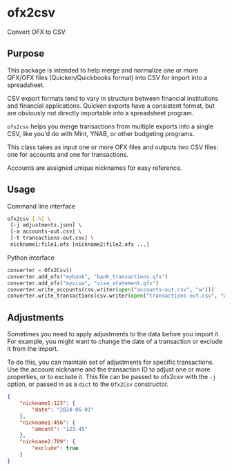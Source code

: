# ofx2csv

Convert OFX to CSV

## Purpose
This package is intended to help merge and normalize one or more QFX/OFX files (Quicken/Quickbooks format) into CSV for import into a spreadsheet.

CSV export formats tend to vary in structure between financial institutions and financial applications. Quicken exports have a consistent format, but are obviously not directly importable into a spreadsheet program.

`ofx2csv` helps you merge transactions from multiple exports into a single CSV, like you'd do with Mint, YNAB, or other budgeting programs.

This class takes as input one or more OFX files and outputs two CSV files: one for accounts and one for transactions.

Accounts are assigned unique nicknames for easy reference.

## Usage

Command line interface

```bash
ofx2csv [-h] \
 [-j adjustments.json] \
 [-a accounts-out.csv] \
 [-t transactions-out.csv] \
 nickname1:file1.ofx [nickname2:file2.ofx ...]
```

Python interface

```python
converter = Ofx2Csv()
converter.add_ofx("mybank", "bank_transactions.qfx")
converter.add_ofx("myvisa", "visa_statement.qfx")
converter.write_accounts(csv.writer(open("accounts-out.csv", "w")))
converter.write_transactions(csv.writer(open("transactions-out.csv", "w")))
```

## Adjustments

Sometimes you need to apply adjustments to the data before you import it. For example, you might want to change the date of a transaction or exclude it from the import.

To do this, you can maintain set of adjustments for specific transactions. Use the account nickname and the transaction ID to adjust one or more properties, or to exclude it. This file can be passed to ofx2csv with the `-j` option, or passed in as a `dict` to the `Ofx2Csv` constructor.

```json
{
    "nickname1:123": {
        "date": "2024-06-01"
    },
    "nickname1:456": {
        "amount": "123.45"
    },
    "nickname2:789": {
        "exclude": true
    }
}
```